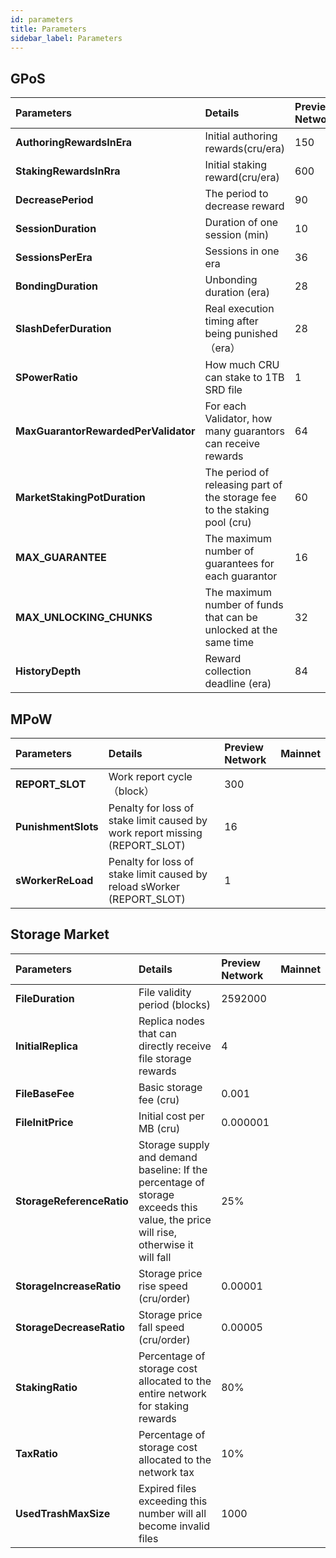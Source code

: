 ```yaml
---
id: parameters
title: Parameters
sidebar_label: Parameters
---
```


## GPoS

| **Parameters**                   | **Details**                                                  | **Preview Network** | **Mainnet** |
| :----------------------------------- | :----------------------------------------------------------- | :------------------ | :---------- |
| **AuthoringRewardsInEra**            | Initial authoring rewards(cru/era)                                | 150                 |             |
| **StakingRewardsInRra**              | Initial staking reward(cru/era)                              | 600                 |             |
| **DecreasePeriod**                      | The period to decrease reward                                   | 90                  | 365.25      |
| **SessionDuration**                  | Duration of one session (min)                                | 10                  |             |
| **SessionsPerEra**                   | Sessions in one era                                          | 36                  | 36          |
| **BondingDuration**                  | Unbonding duration (era)                                     | 28                  | 28          |
| **SlashDeferDuration**               | Real execution timing after being punished（era）            | 28                  | 28          |
| **SPowerRatio**                      | How much CRU can stake to 1TB SRD file                       | 1                   |             |
| **MaxGuarantorRewardedPerValidator** | For each Validator, how many guarantors can receive rewards  | 64                  | 128         |
| **MarketStakingPotDuration**         | The period of releasing part of the storage fee to the staking pool (cru) | 60                  | 60          |
| **MAX_GUARANTEE**                    | The maximum number of guarantees for each guarantor          | 16                  | 16          |
| **MAX_UNLOCKING_CHUNKS**             | The maximum number of funds that can be unlocked at the same time | 32                  | 32          |
| **HistoryDepth**                     | Reward collection deadline (era)                             | 84                  | 84          |

## MPoW

| **Parameters**      | **Details**                                                  | **Preview Network** | **Mainnet** |
| :------------------ | :----------------------------------------------------------- | :------------------ | :---------- |
| **REPORT_SLOT**     | Work report cycle（block）                                   | 300                 | <br>        |
| **PunishmentSlots** | Penalty for loss of stake limit caused by work report missing (REPORT_SLOT) | 16                  | <br>        |
| **sWorkerReLoad**   | Penalty for loss of stake limit caused by reload sWorker (REPORT_SLOT) | 1                   | <br>        |

## Storage Market

| **Parameters**            | **Details**                                                  | **Preview Network** | **Mainnet** |
| :------------------------ | :----------------------------------------------------------- | :------------------ | :---------- |
| **FileDuration**          | File validity period  (blocks)                               | 2592000              | <br>        |
| **InitialReplica**        | Replica nodes that can directly receive file storage rewards | 4                   | <br>        |
| **FileBaseFee**           | Basic storage fee (cru)                                      | 0.001              | <br>        |
| **FileInitPrice**         | Initial cost per MB (cru)                                    | 0.000001              | <br>        |
| **StorageReferenceRatio** | Storage supply and demand baseline: If the percentage of storage exceeds this value, the price will rise, otherwise it will fall | 25%                 | <br>        |
| **StorageIncreaseRatio**  | Storage price rise speed (cru/order)                         | 0.00001             | <br>        |
| **StorageDecreaseRatio**  | Storage price fall speed (cru/order)                         | 0.00005             | <br>        |
| **StakingRatio**          | Percentage of storage cost allocated to the entire network for staking rewards | 80%                 | <br>        |
| **TaxRatio**              | Percentage of storage cost allocated to the network tax      | 10%                 | <br>        |
| **UsedTrashMaxSize**      | Expired files exceeding this number will all become invalid files | 1000              | <br>        |



